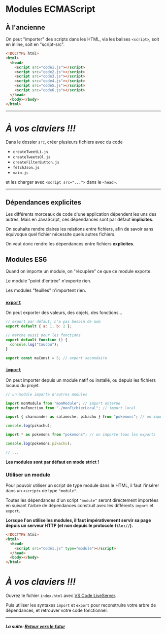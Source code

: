 # Modules ECMAScript

## À l'ancienne

On peut "importer" des scripts dans les HTML, via les balises `<script>`, soit
en inline, soit en "script-src".

```html
<!DOCTYPE html>
<html>
  <head>
    <script src="code1.js"></script>
    <script src="code2.js"></script>
    <script src="code3.js"></script>
    <script src="code4.js"></script>
    <script src="code5.js"></script>
    <script src="code6.js"></script>
  </head>
  <body></body>
</html>
```

---

# **_À vos claviers !!!_**

Dans le dossier `src`, créer plusieurs fichiers avec du code

- `createTweetLi.js`
- `createTweetsOl.js`
- `createFilterButton.js`
- `fetchJson.js`
- `main.js`

et les charger avec `<script src="...">` dans le `<head>`.

---

## Dépendances explicites

Les différents morceaux de code d'une application dépendent les uns des autres.
Mais en JavaScript, ces dépendances sont par défaut **implicites**.

On souhaite rendre claires les relations entre fichiers, afin de savoir sans
équivoque quel fichier nécessite quels autres fichiers.

On veut donc rendre les dépendances entre fichiers **explicites**.

## Modules ES6

Quand on importe un module, on "récupère" ce que ce module exporte.

Le module "point d'entrée" n'exporte rien.

Les modules "feuilles" n'importent rien.

### [`export`](https://developer.mozilla.org/fr/docs/Web/JavaScript/Reference/Instructions/export)

On peut exporter des valeurs, des objets, des fonctions...

```js
// export par défaut, n'a pas besoin de nom
export default { a: 1, b: 2 };

// marche aussi pour les fonctions
export default function () {
  console.log("Coucou");
}

export const maConst = 5; // export secondaire
```

### [`import`](https://developer.mozilla.org/fr/docs/Web/JavaScript/Reference/Instructions/import)

On peut importer depuis un module natif ou installé, ou depuis les fichiers
locaux du projet.

```js
// un module importe d'autres modules

import monModule from "monModule"; // import externe
import maFonction from "./monFichierLocal"; // import local

import { charmander as salameche, pikachu } from "pokemons"; // on importe seulement "pikachu" et "charmander", que je renomme en "salameche"

console.log(pikachu);

import * as pokemons from "pokemons"; // on importe tous les exports

console.log(pokemons.pikachu);

// ...
```

**Les modules sont par défaut en mode strict !**

### Utiliser un module

Pour pouvoir utiliser un script de type module dans le HTML, il faut l'insérer
dans un `<script>` de type `"module"`.

Toutes les dépendances d'un script `"module"` seront directement importées en
suivant l'arbre de dépendances construit avec les différents `import` et
`export`.

**Lorsque l'on utilise les modules, il faut impérativement servir sa page depuis
un serveur HTTP (et non depuis le protocole `file://`).**

```html
<!DOCTYPE html>
<html>
  <head>
    <script src="code1.js" type="module"></script>
  </head>
  <body></body>
</html>
```

# **_À vos claviers !!!_**

Ouvrez le fichier `index.html` avec
[VS Code LiveServer](https://marketplace.visualstudio.com/items?itemName=ritwickdey.LiveServer).

Puis utiliser les syntaxes `import` et `export` pour reconstruire votre arbre de
dépendances, et retrouver votre code fonctionnel.

---

#### _La suite: [Retour vers le futur](../7_tooling/7-1_back_to_the_future.md)_
